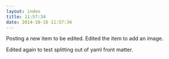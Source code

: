 ```yaml
---
layout: index
title: 11:57:34
date: 2014-10-16 11:57:34
---
```

Posting a new item to be edited. Edited the item to add an image.

Edited again to test splitting out of yaml front matter.
